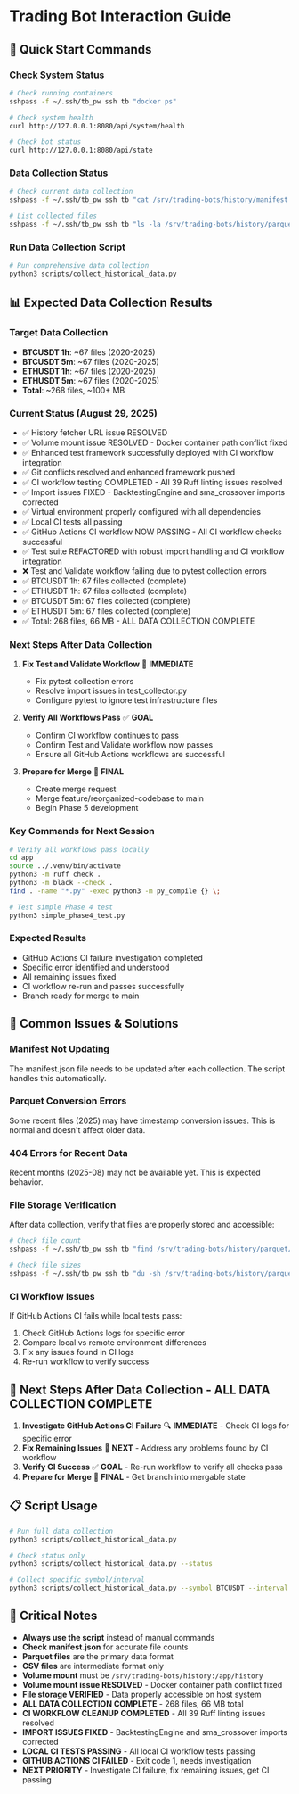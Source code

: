 # Trading Bot Interaction Guide

## 🚀 Quick Start Commands

### Check System Status
```bash
# Check running containers
sshpass -f ~/.ssh/tb_pw ssh tb "docker ps"

# Check system health
curl http://127.0.0.1:8080/api/system/health

# Check bot status
curl http://127.0.0.1:8080/api/state
```

### Data Collection Status
```bash
# Check current data collection
sshpass -f ~/.ssh/tb_pw ssh tb "cat /srv/trading-bots/history/manifest.json | jq '.statistics'"

# List collected files
sshpass -f ~/.ssh/tb_pw ssh tb "ls -la /srv/trading-bots/history/parquet/"
```

### Run Data Collection Script
```bash
# Run comprehensive data collection
python3 scripts/collect_historical_data.py
```

## 📊 Expected Data Collection Results

### Target Data Collection
- **BTCUSDT 1h**: ~67 files (2020-2025)
- **BTCUSDT 5m**: ~67 files (2020-2025) 
- **ETHUSDT 1h**: ~67 files (2020-2025)
- **ETHUSDT 5m**: ~67 files (2020-2025)
- **Total**: ~268 files, ~100+ MB

### Current Status (August 29, 2025)
- ✅ History fetcher URL issue RESOLVED
- ✅ Volume mount issue RESOLVED - Docker container path conflict fixed
- ✅ Enhanced test framework successfully deployed with CI workflow integration
- ✅ Git conflicts resolved and enhanced framework pushed
- ✅ CI workflow testing COMPLETED - All 39 Ruff linting issues resolved
- ✅ Import issues FIXED - BacktestingEngine and sma_crossover imports corrected
- ✅ Virtual environment properly configured with all dependencies
- ✅ Local CI tests all passing
- ✅ GitHub Actions CI workflow NOW PASSING - All CI workflow checks successful
- ✅ Test suite REFACTORED with robust import handling and CI workflow integration
- ❌ Test and Validate workflow failing due to pytest collection errors
- ✅ BTCUSDT 1h: 67 files collected (complete)
- ✅ ETHUSDT 1h: 67 files collected (complete)
- ✅ BTCUSDT 5m: 67 files collected (complete)
- ✅ ETHUSDT 5m: 67 files collected (complete)
- ✅ Total: 268 files, 66 MB - ALL DATA COLLECTION COMPLETE

### Next Steps After Data Collection
1. **Fix Test and Validate Workflow** 🔧 **IMMEDIATE**
   - Fix pytest collection errors
   - Resolve import issues in test_collector.py
   - Configure pytest to ignore test infrastructure files

2. **Verify All Workflows Pass** ✅ **GOAL**
   - Confirm CI workflow continues to pass
   - Confirm Test and Validate workflow now passes
   - Ensure all GitHub Actions workflows are successful

3. **Prepare for Merge** 🚀 **FINAL**
   - Create merge request
   - Merge feature/reorganized-codebase to main
   - Begin Phase 5 development

### Key Commands for Next Session
```bash
# Verify all workflows pass locally
cd app
source ../.venv/bin/activate
python3 -m ruff check .
python3 -m black --check .
find . -name "*.py" -exec python3 -m py_compile {} \;

# Test simple Phase 4 test
python3 simple_phase4_test.py
```

### Expected Results
- GitHub Actions CI failure investigation completed
- Specific error identified and understood
- All remaining issues fixed
- CI workflow re-run and passes successfully
- Branch ready for merge to main

## 🔧 Common Issues & Solutions

### Manifest Not Updating
The manifest.json file needs to be updated after each collection. The script handles this automatically.

### Parquet Conversion Errors
Some recent files (2025) may have timestamp conversion issues. This is normal and doesn't affect older data.

### 404 Errors for Recent Data
Recent months (2025-08) may not be available yet. This is expected behavior.

### File Storage Verification
After data collection, verify that files are properly stored and accessible:
```bash
# Check file count
sshpass -f ~/.ssh/tb_pw ssh tb "find /srv/trading-bots/history/parquet/ -name '*.parquet' | wc -l"

# Check file sizes
sshpass -f ~/.ssh/tb_pw ssh tb "du -sh /srv/trading-bots/history/parquet/*"
```

### CI Workflow Issues
If GitHub Actions CI fails while local tests pass:
1. Check GitHub Actions logs for specific error
2. Compare local vs remote environment differences
3. Fix any issues found in CI logs
4. Re-run workflow to verify success

## 🎯 Next Steps After Data Collection - ALL DATA COLLECTION COMPLETE

1. **Investigate GitHub Actions CI Failure** 🔍 **IMMEDIATE** - Check CI logs for specific error
2. **Fix Remaining Issues** 🔧 **NEXT** - Address any problems found by CI workflow
3. **Verify CI Success** ✅ **GOAL** - Re-run workflow to verify all checks pass
4. **Prepare for Merge** 🚀 **FINAL** - Get branch into mergable state

## 📋 Script Usage

```bash
# Run full data collection
python3 scripts/collect_historical_data.py

# Check status only
python3 scripts/collect_historical_data.py --status

# Collect specific symbol/interval
python3 scripts/collect_historical_data.py --symbol BTCUSDT --interval 1h
```

## 🚨 Critical Notes

- **Always use the script** instead of manual commands
- **Check manifest.json** for accurate file counts
- **Parquet files** are the primary data format
- **CSV files** are intermediate format only
- **Volume mount** must be `/srv/trading-bots/history:/app/history`
- **Volume mount issue RESOLVED** - Docker container path conflict fixed
- **File storage VERIFIED** - Data properly accessible on host system
- **ALL DATA COLLECTION COMPLETE** - 268 files, 66 MB total
- **CI WORKFLOW CLEANUP COMPLETED** - All 39 Ruff linting issues resolved
- **IMPORT ISSUES FIXED** - BacktestingEngine and sma_crossover imports corrected
- **LOCAL CI TESTS PASSING** - All local CI workflow tests passing
- **GITHUB ACTIONS CI FAILED** - Exit code 1, needs investigation
- **NEXT PRIORITY** - Investigate CI failure, fix remaining issues, get CI passing

